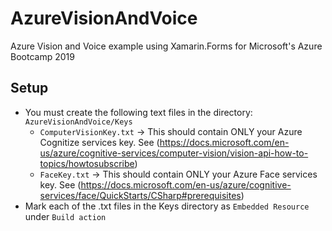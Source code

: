 # AzureVisionAndVoice
Azure Vision and Voice example using Xamarin.Forms for Microsoft's Azure Bootcamp 2019

## Setup
- You must create the following text files in the directory: `AzureVisionAndVoice/Keys`
  - `ComputerVisionKey.txt` -> This should contain ONLY your Azure Cognitize services key. See (https://docs.microsoft.com/en-us/azure/cognitive-services/computer-vision/vision-api-how-to-topics/howtosubscribe)
  - `FaceKey.txt` -> This should contain ONLY your Azure Face services key. See (https://docs.microsoft.com/en-us/azure/cognitive-services/face/QuickStarts/CSharp#prerequisites)
- Mark each of the .txt files in the Keys directory as `Embedded Resource` under `Build action`
